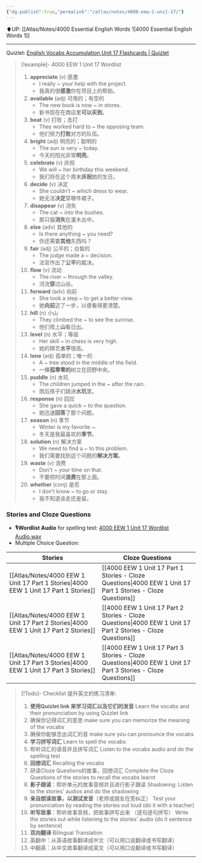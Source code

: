 ```yaml
---
{"dg-publish":true,"permalink":"/atlas/notes/4000-eew-1-unit-17/"}
---
```


⬆️UP: [[Atlas/Notes/4000 Essential English Words 1\|4000 Essential English Words 1]]

---
Quizlet: [English Vocabs Accumulation Unit 17 Flashcards | Quizlet](https://quizlet.com/my/934373662/english-vocabs-accumulation-unit-17-flash-cards/?i=1vbzw5&x=1qqt)


> [!example]- 4000 EEW 1 Unit 17 Wordlist
> 1.  **appreciate** (v) 感激
>     - I really ~ your help with the project.  
>     - 我真的很**感激**你在项目上的帮助。   
> 2. **available** (adj) 可用的；有空的
>     - The new book is now ~ in stores.  
>     - 新书现在在商店里**可以买到**。
> 3. **beat** (v) 打败；击打    
>     - They worked hard to ~ the opposing team.  
>     - 他们努力**打败**对方的队伍。    
> 4. **bright** (adj) 明亮的；聪明的    
>     - The sun is very ~ today.  
>     - 今天的阳光非常**明亮**。   
> 5. **celebrate** (v) 庆祝   
>     - We will ~ her birthday this weekend.  
>     - 我们将在这个周末**庆祝**她的生日。    
> 6. **decide** (v) 决定    
>     - She couldn't ~ which dress to wear.  
>     - 她无法**决定**穿哪件裙子。    
> 7. **disappear** (v) 消失 
>     - The cat ~ into the bushes.  
>     - 那只猫**消失**在灌木丛中。    
> 8. **else** (adv) 其他的
>     - Is there anything ~ you need?  
>     - 你还需要**其他**东西吗？   
> 9. **fair** (adj) 公平的；白皙的
>     - The judge made a ~ decision.  
>     - 法官作出了**公平**的裁决。
> 10. **flow** (v) 流动
>     - The river ~ through the valley.  
>     - 河流**穿**过山谷。
> 11. **forward** (adv) 向前
>     - She took a step ~ to get a better view.  
>     - 她**向前**迈了一步，以便看得更清楚。
> 12. **hill** (n) 小山
>     - They climbed the ~ to see the sunrise.  
>     - 他们爬上**山**看日出。 
> 13. **level** (n) 水平；等级
>     - Her skill ~ in chess is very high.  
>     - 她的棋艺**水平**很高。   
> 14. **lone** (adj) 孤单的；唯一的  
>     - A ~ tree stood in the middle of the field.  
>     - 一棵**孤零零的**树立在田野中央。
> 15. **puddle** (n) 水坑
>     - The children jumped in the ~ after the rain.  
>     - 雨后孩子们跳进**水坑**里。
> 16. **response** (n) 回应
>     - She gave a quick ~ to the question.  
>     - 她迅速**回答**了那个问题。
> 17. **season** (n) 季节
>     - Winter is my favorite ~.  
>     - 冬天是我最喜欢的**季节**。
> 18. **solution** (n) 解决方案
>     - We need to find a ~ to this problem.  
>     - 我们需要找到这个问题的**解决方案**。
> 19. **waste** (v) 浪费
>     - Don't ~ your time on that.  
>     - 不要把时间**浪费**在那上面。
> 20. **whether** (conj) 是否
>     - I don't know ~ to go or stay.  
>     - 我不知道该走还是留。

### Stories and Cloze Questions
- 🎙️**Wordlist Audio** for spelling test: [4000 EEW 1 Unit 17 Wordlist Audio.wav](https://drive.google.com/file/d/15OrEMrIVm601Qi-PWRXJ2GDhQgGuPFuf/view?usp=drive_link)
- Multiple Choice Question:

| Stories                               | Cloze Questions                                         |
| ------------------------------------- | ------------------------------------------------------- |
| [[Atlas/Notes/4000 EEW 1 Unit 17 Part 1 Stories\|4000 EEW 1 Unit 17 Part 1 Stories]] | [[4000 EEW 1 Unit 17 Part 1 Stories - Cloze Questions\|4000 EEW 1 Unit 17 Part 1 Stories - Cloze Questions]] |
| [[Atlas/Notes/4000 EEW 1 Unit 17 Part 2 Stories\|4000 EEW 1 Unit 17 Part 2 Stories]] | [[4000 EEW 1 Unit 17 Part 2 Stories - Cloze Questions\|4000 EEW 1 Unit 17 Part 2 Stories - Cloze Questions]] |
| [[Atlas/Notes/4000 EEW 1 Unit 17 Part 3 Stories\|4000 EEW 1 Unit 17 Part 3 Stories]] | [[4000 EEW 1 Unit 17 Part 3 Stories - Cloze Questions\|4000 EEW 1 Unit 17 Part 3 Stories - Cloze Questions]] |

> [!Todo]- Checklist 提升英文的练习清单:
> 
> 1. **使用Quizlet link 来学习词汇以及它们的发音** 
>    Learn the vocabs and their pronunciation by using Quizlet link
>	1. 确保你记得词汇的意思 
>	   make sure you can memorize the meaning of the vocabs
>	2. 确保你能够念出词汇的音 
>	   make sure you can pronounce the vocabs
> 2. **学习拼写词汇** Learn to spell the vocabs
>	1. 聆听词汇的语音并且拼写词汇 
>	   Listen to the vocabs audio and do the spelling test
> 3. **回想词汇** Recalling the vocabs
>	1. 研读Cloze Questions的故事，回想词汇 
>	   Complete the Cloze Questions of the stories to recall the vocabs learnt
> 4. **影子跟读**：聆听单元的故事音频并且进行影子跟读 
>    Shadowing: Listen to the stories' audios and do the shadowing
> 5. **亲自朗读故事，以测试发音**（老师或朋友在旁纠正）
>    Test your pronunciation by reading the stories out loud (do it with a teacher)
> 6. **听写故事**：聆听故事音频，把故事拼写出来 （逐句逐句拼写）
>   Write the stories out while listening to the stories' audio (do it sentence by sentence)
> 7. **双向翻译** Bilingual Translation 
> 	1. 英翻中：从英语故事翻译成中文（可以用口说翻译或书写翻译）
> 	2. 中翻英：从中文故事翻译成英文（可以用口说翻译或书写翻译）

---
